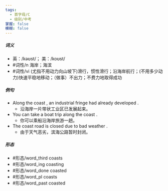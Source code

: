 ```yaml
---
tags:
  - 首字母/C
  - 级别/中考
掌握: false
模糊: false
---
```

##### 词义
- 英：/kəʊst/； 美：/koʊst/
- #词性/n  海岸；海滨
- #词性/vi  (尤指不用动力向山坡下)滑行，惯性滑行；沿海岸航行；(不用多少动力)快速平稳地移动；（做事）不出力；不费力地取得成功
##### 例句
- Along the coast , an industrial fringe had already developed .
	- 沿海岸一片带状工业区已发展起来。
- You can take a boat trip along the coast .
	- 你可以乘船沿海岸旅游一趟。
- The coast road is closed due to bad weather .
	- 由于天气恶劣，滨海公路暂时封闭。
##### 形态
- #形态/word_third coasts
- #形态/word_ing coasting
- #形态/word_done coasted
- #形态/word_pl coasts
- #形态/word_past coasted
